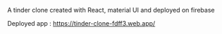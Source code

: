 A tinder clone created with React, material UI and deployed on firebase 

Deployed app : https://tinder-clone-fdff3.web.app/

